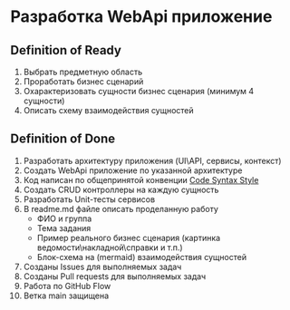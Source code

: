 # Разработка WebApi приложение

## Definition of Ready
1. Выбрать предметную область
2. Проработать бизнес сценарий
3. Охарактеризовать сущности бизнес сценария (минимум 4 сущности)
4. Описать схему взаимодействия сущностей

## Definition of Done
1. Разработать архитектуру приложения (UI\API, сервисы, контекст)
2. Создать WebApi приложение по указанной архитектуре
3. Код написан по общепринятой конвенции [Code Syntax Style](https://www.jetbrains.com/help/rider/Code_Syntax_Style.html)
4. Создать CRUD контроллеры на каждую сущность
5. Разработать Unit-тесты сервисов
6. В readme.md файле описать проделанную работу
   - ФИО и группа
   - Тема задания
   - Пример реального бизнес сценария (картинка ведомости\накладной\справки и т.п.)
   - Блок-схема на (mermaid) взаимодействия сущностей
7. Созданы Issues для выполняемых задач
8. Созданы Pull requests для выполняемых задач
9. Работа по GitHub Flow
10. Ветка main защищена
